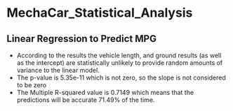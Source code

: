 # MechaCar_Statistical_Analysis

## Linear Regression to Predict MPG
- According to the results the vehicle length, and ground results (as well as the intercept) are statistically unlikely to provide random amounts of    variance to the linear model.
- The p-value is 5.35e-11 which is not zero, so the slope is not considered to be zero
- The Multiple R-squared value is 0.7149 which means that the predictions will be accurate 71.49% of the time.

